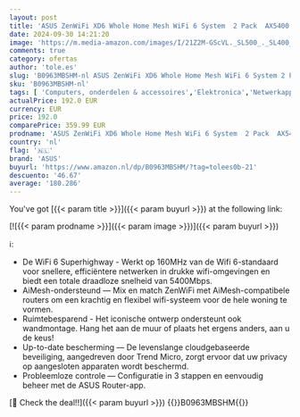 ```yaml
---
layout: post
title: 'ASUS ZenWiFi XD6 Whole Home Mesh WiFi 6 System  2 Pack  AX5400 Dual-Band – Dekking tot 5 400 Sq. ft. / 4+ kamers  eenvoudige configuratie  levenslange netwerkbeveiliging en ouderlijk toezicht'
date: 2024-09-30 14:21:20
image: 'https://m.media-amazon.com/images/I/21Z2M-GScVL._SL500_._SL400_.jpg'
comments: true
category: ofertas
author: 'tole.es'
slug: 'B0963MBSHM-nl ASUS ZenWiFi XD6 Whole Home Mesh WiFi 6 System 2 Pack...'
sku: 'B0963MBSHM-nl'
tags: [ 'Computers, onderdelen & accessoires','Elektronica','Netwerkapparaten','WiFi-mesh-systemen','asus','🇳🇱', ]
actualPrice: 192.0 EUR
currency: EUR
price: 192.0
comparePrice: 359.99 EUR
prodname: 'ASUS ZenWiFi XD6 Whole Home Mesh WiFi 6 System  2 Pack  AX5400 Dual-Band – Dekking tot 5 400 Sq. ft. / 4+ kamers  eenvoudige configuratie  levenslange netwerkbeveiliging en ouderlijk toezicht'
country: 'nl'
flag: '🇳🇱'
brand: 'ASUS'
buyurl: 'https://www.amazon.nl/dp/B0963MBSHM/?tag=tolees0b-21'
descuento: '46.67'
average: '180.286'
---
```


You've got [{{< param title >}}]({{< param buyurl >}}) at the following link:

[![{{< param prodname >}}]({{< param image >}})]({{< param buyurl >}})

ℹ️:

- De WiFi 6 Superhighway - Werkt op 160MHz van de Wifi 6-standaard voor snellere, efficiëntere netwerken in drukke wifi-omgevingen en biedt een totale draadloze snelheid van 5400Mbps.
- AiMesh-ondersteund — Mix en match ZenWiFi met AiMesh-compatibele routers om een krachtig en flexibel wifi-systeem voor de hele woning te vormen.
- Ruimtebesparend - Het iconische ontwerp ondersteunt ook wandmontage. Hang het aan de muur of plaats het ergens anders, aan u de keus!
- Up-to-date bescherming — De levenslange cloudgebaseerde beveiliging, aangedreven door Trend Micro, zorgt ervoor dat uw privacy op aangesloten apparaten wordt beschermd.
- Probleemloze controle — Configuratie in 3 stappen en eenvoudig beheer met de ASUS Router-app.

[🛒 Check the deal!!]({{< param buyurl >}})
{{<world>}}B0963MBSHM{{</world>}}
